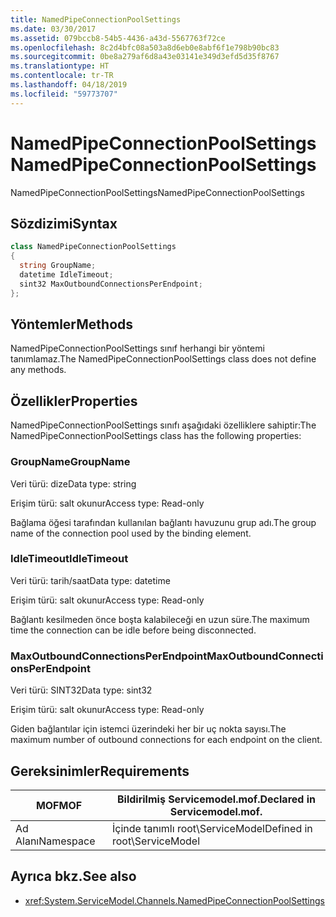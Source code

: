 ```yaml
---
title: NamedPipeConnectionPoolSettings
ms.date: 03/30/2017
ms.assetid: 079bccb8-54b5-4436-a43d-5567763f72ce
ms.openlocfilehash: 8c2d4bfc08a503a8d6eb0e8abf6f1e798b90bc83
ms.sourcegitcommit: 0be8a279af6d8a43e03141e349d3efd5d35f8767
ms.translationtype: HT
ms.contentlocale: tr-TR
ms.lasthandoff: 04/18/2019
ms.locfileid: "59773707"
---
```

# <a name="namedpipeconnectionpoolsettings"></a><span data-ttu-id="1eb59-102">NamedPipeConnectionPoolSettings</span><span class="sxs-lookup"><span data-stu-id="1eb59-102">NamedPipeConnectionPoolSettings</span></span>
<span data-ttu-id="1eb59-103">NamedPipeConnectionPoolSettings</span><span class="sxs-lookup"><span data-stu-id="1eb59-103">NamedPipeConnectionPoolSettings</span></span>  
  
## <a name="syntax"></a><span data-ttu-id="1eb59-104">Sözdizimi</span><span class="sxs-lookup"><span data-stu-id="1eb59-104">Syntax</span></span>  
  
```csharp
class NamedPipeConnectionPoolSettings  
{  
  string GroupName;  
  datetime IdleTimeout;  
  sint32 MaxOutboundConnectionsPerEndpoint;  
};  
```  
  
## <a name="methods"></a><span data-ttu-id="1eb59-105">Yöntemler</span><span class="sxs-lookup"><span data-stu-id="1eb59-105">Methods</span></span>  
 <span data-ttu-id="1eb59-106">NamedPipeConnectionPoolSettings sınıf herhangi bir yöntemi tanımlamaz.</span><span class="sxs-lookup"><span data-stu-id="1eb59-106">The NamedPipeConnectionPoolSettings class does not define any methods.</span></span>  
  
## <a name="properties"></a><span data-ttu-id="1eb59-107">Özellikler</span><span class="sxs-lookup"><span data-stu-id="1eb59-107">Properties</span></span>  
 <span data-ttu-id="1eb59-108">NamedPipeConnectionPoolSettings sınıfı aşağıdaki özelliklere sahiptir:</span><span class="sxs-lookup"><span data-stu-id="1eb59-108">The NamedPipeConnectionPoolSettings class has the following properties:</span></span>  
  
### <a name="groupname"></a><span data-ttu-id="1eb59-109">GroupName</span><span class="sxs-lookup"><span data-stu-id="1eb59-109">GroupName</span></span>  
 <span data-ttu-id="1eb59-110">Veri türü: dize</span><span class="sxs-lookup"><span data-stu-id="1eb59-110">Data type: string</span></span>  
  
 <span data-ttu-id="1eb59-111">Erişim türü: salt okunur</span><span class="sxs-lookup"><span data-stu-id="1eb59-111">Access type: Read-only</span></span>  
  
 <span data-ttu-id="1eb59-112">Bağlama öğesi tarafından kullanılan bağlantı havuzunu grup adı.</span><span class="sxs-lookup"><span data-stu-id="1eb59-112">The group name of the connection pool used by the binding element.</span></span>  
  
### <a name="idletimeout"></a><span data-ttu-id="1eb59-113">IdleTimeout</span><span class="sxs-lookup"><span data-stu-id="1eb59-113">IdleTimeout</span></span>  
 <span data-ttu-id="1eb59-114">Veri türü: tarih/saat</span><span class="sxs-lookup"><span data-stu-id="1eb59-114">Data type: datetime</span></span>  
  
 <span data-ttu-id="1eb59-115">Erişim türü: salt okunur</span><span class="sxs-lookup"><span data-stu-id="1eb59-115">Access type: Read-only</span></span>  
  
 <span data-ttu-id="1eb59-116">Bağlantı kesilmeden önce boşta kalabileceği en uzun süre.</span><span class="sxs-lookup"><span data-stu-id="1eb59-116">The maximum time the connection can be idle before being disconnected.</span></span>  
  
### <a name="maxoutboundconnectionsperendpoint"></a><span data-ttu-id="1eb59-117">MaxOutboundConnectionsPerEndpoint</span><span class="sxs-lookup"><span data-stu-id="1eb59-117">MaxOutboundConnectionsPerEndpoint</span></span>  
 <span data-ttu-id="1eb59-118">Veri türü: SINT32</span><span class="sxs-lookup"><span data-stu-id="1eb59-118">Data type: sint32</span></span>  
  
 <span data-ttu-id="1eb59-119">Erişim türü: salt okunur</span><span class="sxs-lookup"><span data-stu-id="1eb59-119">Access type: Read-only</span></span>  
  
 <span data-ttu-id="1eb59-120">Giden bağlantılar için istemci üzerindeki her bir uç nokta sayısı.</span><span class="sxs-lookup"><span data-stu-id="1eb59-120">The maximum number of outbound connections for each endpoint on the client.</span></span>  
  
## <a name="requirements"></a><span data-ttu-id="1eb59-121">Gereksinimler</span><span class="sxs-lookup"><span data-stu-id="1eb59-121">Requirements</span></span>  
  
|<span data-ttu-id="1eb59-122">MOF</span><span class="sxs-lookup"><span data-stu-id="1eb59-122">MOF</span></span>|<span data-ttu-id="1eb59-123">Bildirilmiş Servicemodel.mof.</span><span class="sxs-lookup"><span data-stu-id="1eb59-123">Declared in Servicemodel.mof.</span></span>|  
|---------|-----------------------------------|  
|<span data-ttu-id="1eb59-124">Ad Alanı</span><span class="sxs-lookup"><span data-stu-id="1eb59-124">Namespace</span></span>|<span data-ttu-id="1eb59-125">İçinde tanımlı root\ServiceModel</span><span class="sxs-lookup"><span data-stu-id="1eb59-125">Defined in root\ServiceModel</span></span>|  
  
## <a name="see-also"></a><span data-ttu-id="1eb59-126">Ayrıca bkz.</span><span class="sxs-lookup"><span data-stu-id="1eb59-126">See also</span></span>

- <xref:System.ServiceModel.Channels.NamedPipeConnectionPoolSettings>
